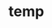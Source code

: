 # temp











































































































































































































